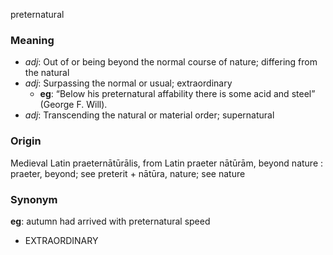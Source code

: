 preternatural
### Meaning
+ _adj_: Out of or being beyond the normal course of nature; differing from the natural
+ _adj_: Surpassing the normal or usual; extraordinary
    + __eg__: “Below his preternatural affability there is some acid and steel” (George F. Will).
+ _adj_: Transcending the natural or material order; supernatural

### Origin

Medieval Latin praeternātūrālis, from Latin praeter nātūrām, beyond nature : praeter, beyond; see preterit + nātūra, nature; see nature

### Synonym

__eg__: autumn had arrived with preternatural speed

+ EXTRAORDINARY


